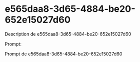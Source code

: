 # e565daa8-3d65-4884-be20-652e15027d60

Description de e565daa8-3d65-4884-be20-652e15027d60

Prompt:

Prompt de e565daa8-3d65-4884-be20-652e15027d60